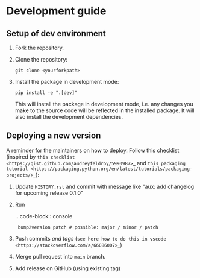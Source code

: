 
# Development guide

## Setup of dev environment

1. Fork the repository.

2. Clone the repository:
    ```
    git clone <yourforkpath>
    ```

3. Install the package in development mode:
    ```
    pip install -e ".[dev]"
    ```

    This will install the package in development mode, i.e. any changes you make to the source code will be reflected in the installed package. It will also install the development dependencies.

## Deploying a new version

A reminder for the maintainers on how to deploy. Follow this checklist (inspired by `this checklist <https://gist.github.com/audreyfeldroy/5990987>`_ and `this packaging tutorial <https://packaging.python.org/en/latest/tutorials/packaging-projects/>`_):

1. Update ``HISTORY.rst`` and commit with message like "aux: add changelog for upcoming release 0.1.0"
2. Run

    .. code-block:: console

        bump2version patch # possible: major / minor / patch

3. Push commits *and tags* (`see here how to do this in vscode <https://stackoverflow.com/a/66086007>`_)
4. Merge pull request into ``main`` branch.
5. Add release on GitHub (using existing tag)